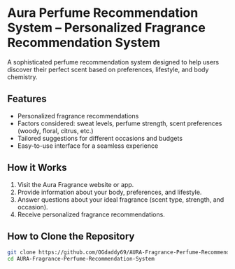 # Aura Perfume Recommendation System   – Personalized Fragrance Recommendation System  

A sophisticated perfume recommendation system designed to help users discover their perfect scent based on preferences, lifestyle, and body chemistry.  

## Features  
- Personalized fragrance recommendations  
- Factors considered: sweat levels, perfume strength, scent preferences (woody, floral, citrus, etc.)  
- Tailored suggestions for different occasions and budgets  
- Easy-to-use interface for a seamless experience  

## How it Works  
1. Visit the Aura Fragrance website or app.  
2. Provide information about your body, preferences, and lifestyle.  
3. Answer questions about your ideal fragrance (scent type, strength, and occasion).  
4. Receive personalized fragrance recommendations.  

## How to Clone the Repository  
```bash
git clone https://github.com/OGdaddy69/AURA-Fragrance-Perfume-Recommendation-System
cd AURA-Fragrance-Perfume-Recommendation-System
